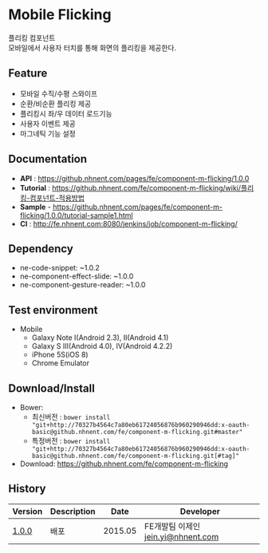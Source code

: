 Mobile Flicking
===============
플리킹 컴포넌트<br>모바일에서 사용자 터치를 통해 화면의 플리킹을 제공한다.

## Feature
* 모바일 수직/수평 스와이프
* 순환/비순환 플리킹 제공
* 플리킹시 좌/우 데이터 로드기능
* 사용자 이벤트 제공
* 마그네틱 기능 설정

## Documentation
* **API** : https://github.nhnent.com/pages/fe/component-m-flicking/1.0.0
* **Tutorial** : https://github.nhnent.com/fe/component-m-flicking/wiki/플리킹-컴포넌트-적용방법
* **Sample** - https://github.nhnent.com/pages/fe/component-m-flicking/1.0.0/tutorial-sample1.html
* **CI** : http://fe.nhnent.com:8080/jenkins/job/component-m-flicking/



## Dependency
* ne-code-snippet: ~1.0.2
* ne-component-effect-slide: ~1.0.0
* ne-component-gesture-reader: ~1.0.0

## Test environment
* Mobile
	* Galaxy Note I(Android 2.3), II(Android 4.1)
	* Galaxy S III(Android 4.0), IV(Android 4.2.2)
	* iPhone 5S(iOS 8)
	* Chrome Emulator


## Download/Install
* Bower:
   * 최신버전 : `bower install "git+http://70327b4564c7a80eb61724056876b960290946dd:x-oauth-basic@github.nhnent.com/fe/component-m-flicking.git#master"`
   * 특정버전 : `bower install "git+http://70327b4564c7a80eb61724056876b960290946dd:x-oauth-basic@github.nhnent.com/fe/component-m-flicking.git[#tag]"`
* Download: https://github.nhnent.com/fe/component-m-flicking

## History
| Version | Description | Date | Developer |
| ---- | ---- | ---- | ---- |
| <a href="https://github.nhnent.com/pages/fe/component-m-flicking/1.0.0">1.0.0</a> | 배포 | 2015.05 | FE개발팀 이제인 <jein.yi@nhnent.com> |
